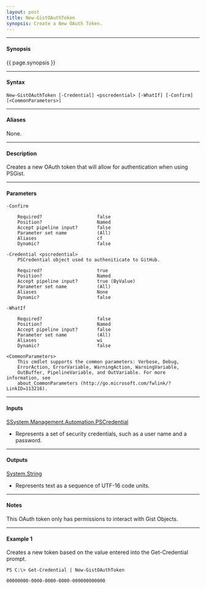 ```yaml
---
layout: post
title: New-GistOAuthToken
synopsis: Create a New OAuth Token.
---
```


---

#### **Synopsis**

{{ page.synopsis }}

---

#### **Syntax**

```
New-GistOAuthToken [-Credential] <pscredential> [-WhatIf] [-Confirm]  [<CommonParameters>]
```

---

#### **Aliases**

None.

---

#### **Description**

Creates a new OAuth token that will allow for authentication when using PSGist.

---

#### **Parameters**

```
-Confirm
    
    Required?                    false
    Position?                    Named
    Accept pipeline input?       false
    Parameter set name           (All)
    Aliases                      cf
    Dynamic?                     false
    
-Credential <pscredential>
    PSCredential object used to autheniticate to GitHub.
    
    Required?                    true
    Position?                    Named
    Accept pipeline input?       true (ByValue)
    Parameter set name           (All)
    Aliases                      None
    Dynamic?                     false
    
-WhatIf
    
    Required?                    false
    Position?                    Named
    Accept pipeline input?       false
    Parameter set name           (All)
    Aliases                      wi
    Dynamic?                     false
    
<CommonParameters>
    This cmdlet supports the common parameters: Verbose, Debug,
    ErrorAction, ErrorVariable, WarningAction, WarningVariable,
    OutBuffer, PipelineVariable, and OutVariable. For more information, see 
    about_CommonParameters (http://go.microsoft.com/fwlink/?LinkID=113216).
```

---

#### **Inputs**

[SSystem.Management.Automation.PSCredential](https://msdn.microsoft.com/en-us/library/system.management.automation.pscredential(v=vs.85).aspx)

* Represents a set of security credentials, such as a user name and a password.

---

#### **Outputs**

[System.String](https://msdn.microsoft.com/en-us/library/system.string%28v=vs.110%29.aspx)

* Represents text as a sequence of UTF-16 code units.

---

#### **Notes**

This OAuth token only has permissions to interact with Gist Objects.

---

#### **Example 1**

Creates a new token based on the value entered into the Get-Credential prompt.

```
PS C:\> Get-Credential | New-GistOAuthToken

00000000-0000-0000-0000-000000000000
```
